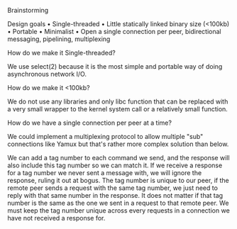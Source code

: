 
Brainstorming

Design goals
• Single-threaded
• Little statically linked binary size (<100kb)
• Portable
• Minimalist
• Open a single connection per peer, bidirectional messaging, pipelining, multiplexing

How do we make it Single-threaded?

We use select(2) because it is the most simple and portable way of doing asynchronous network I/O.

How do we make it <100kb?

We do not use any libraries and only libc function that can be replaced with a very small wrapper to the kernel system call or a relatively small function.

How do we have a single connection per peer at a time?

We could implement a multiplexing protocol to allow multiple "sub" connections like Yamux but that's rather more complex solution than below.

We can add a tag number to each command we send, and the response will also include this tag number so we can match it. If we receive a response for a tag number we never sent a message with, we will ignore the response, ruling it out at bogus. The tag number is unique to our peer, if the remote peer sends a request with the same tag number, we just need to reply with that same number in the response. It does not matter if that tag number is the same as the one we sent in a request to that remote peer. We must keep the tag number unique across every requests in a connection we have not received a response for.
